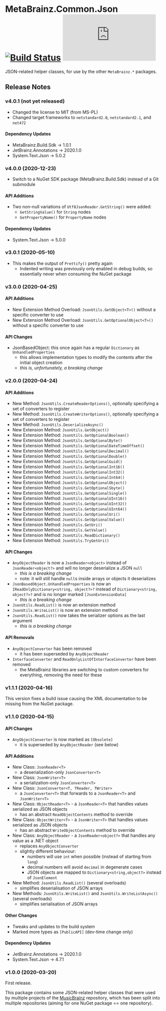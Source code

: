 # MetaBrainz.Common.Json [![Build Status](https://img.shields.io/appveyor/build/zastai/metabrainz-common-json)](https://ci.appveyor.com/project/Zastai/metabrainz-common-json) [![NuGet Version](https://img.shields.io/nuget/v/MetaBrainz.Common.Json)](https://www.nuget.org/packages/MetaBrainz.Common.Json)

JSON-related helper classes, for use by the other `MetaBrainz.*` packages.

## Release Notes

### v4.0.1 (not yet released)

- Changed the license to MIT (from MS-PL)
- Changed target frameworks to `netstandard2.0`, `netstandard2.1`, and `net472`

#### Dependency Updates

- MetaBrainz.Build.Sdk → 1.0.1
- JetBrainz.Annotations → 2020.1.0
- System.Text.Json → 5.0.2

### v4.0.0 (2020-12-23)

- Switch to a NuGet SDK package (MetaBrainz.Build.Sdk) instead of a Git submodule

#### API Additions

- Two non-null variations of `Utf8JsonReader.GetString()` were added:
  - `GetStringValue()` for `String` nodes
  - `GetPropertyName()` for `PropertyName` nodes

#### Dependency Updates

- System.Text.Json → 5.0.0

### v3.0.1 (2020-05-10)

- This makes the output of `Prettify()` pretty again
  - Indented writing was previously only enabled in debug builds, so essentially never when consuming the NuGet package

### v3.0.0 (2020-04-25)

#### API Additions

- New Extension Method Overload: `JsonUtils.GetObject<T>()` without a specific converter to use
- New Extension Method Overload: `JsonUtils.GetOptionalObject<T>()` without a specific converter to use

#### API Changes

- JsonBasedObject: this once again has a regular `Dictionary` as `UnhandledProperties`
  - this allows implementation types to modify the contents after the initial object creation
  - *this is, unfortunately, a breaking change*

### v2.0.0 (2020-04-24)

#### API Additions

- New Method: `JsonUtils.CreateReaderOptions()`, optionally specifying a set of converters to register
- New Method: `JsonUtils.CreateWriterOptions()`, optionally specifying a set of converters to register
- New Method: `JsonUtils.DeserializeAsync()`
- New Extension Method: `JsonUtils.GetObject()`
- New Extension Method: `JsonUtils.GetOptionalBoolean()`
- New Extension Method: `JsonUtils.GetOptionalByte()`
- New Extension Method: `JsonUtils.GetOptionalDateTimeOffset()`
- New Extension Method: `JsonUtils.GetOptionalDecimal()`
- New Extension Method: `JsonUtils.GetOptionalDouble()`
- New Extension Method: `JsonUtils.GetOptionalGuid()`
- New Extension Method: `JsonUtils.GetOptionalInt16()`
- New Extension Method: `JsonUtils.GetOptionalInt32()`
- New Extension Method: `JsonUtils.GetOptionalInt64()`
- New Extension Method: `JsonUtils.GetOptionalObject()`
- New Extension Method: `JsonUtils.GetOptionalSbyte()`
- New Extension Method: `JsonUtils.GetOptionalSingle()`
- New Extension Method: `JsonUtils.GetOptionalUInt16()`
- New Extension Method: `JsonUtils.GetOptionalUInt32()`
- New Extension Method: `JsonUtils.GetOptionalUInt64()`
- New Extension Method: `JsonUtils.GetOptionalUri()`
- New Extension Method: `JsonUtils.GetOptionalValue()`
- New Extension Method: `JsonUtils.GetUri()`
- New Extension Method: `JsonUtils.GetValue()`
- New Extension Method: `JsonUtils.ReadDictionary()`
- New Extension Method: `JsonUtils.TryGetUri()`

#### API Changes

- `AnyObjectReader` is now a `JsonReader<object>` instead of `JsonReader<object?>` and will no longer deserialize a JSON `null`
  - *this is a breaking change*
  - note: it will still handle `null`s inside arrays or objects it deserializes
- `JsonBasedObject.UnhandledProperties` is now an `IReadOnlyDictionary<string, object?>?` instead of `Dictionary<string, object?>?`
  and is no longer marked `[JsonExtensionData]`
  - *this is a breaking change*
- `JsonUtils.ReadList()` is now an extension method
- `JsonUtils.WriteList()` is now an extension method
- `JsonUtils.ReadList()` now takes the serializer options as the last argument
  - *this is a breaking change*

#### API Removals

- `AnyObjectConverter` has been removed
  - it has been superseded by `AnyObjectReader`
- `InterfaceConverter` and `ReadOnlyListOfInterfaceConverter` have been removed
  - the MetaBrainz libraries are switching to custom converters for everything, removing the need for these

### v1.1.1 (2020-04-16)

This version fixes a build issue causing the XML documentation to be missing from the NuGet package.

### v1.1.0 (2020-04-15)

#### API Changes

- `AnyObjectConverter` is now marked as `[Obsolete]`
  - it is superseded by `AnyObjectReader` (see below)

#### API Additions

- New Class: `JsonReader<T>`
  - a deserialization-only `JsonConverter<T>`
- New Class: `JsonWriter<T>`
  - a serialization-only `JsonConverter<T>`
- New Class: `JsonConverter<T, TReader, TWriter>`
  - a `JsonConverter<T>` that forwards to a `JsonReader<T>` and `JsonWriter<T>`
- New Class: `ObjectReader<T>` - a `JsonReader<T>` that handles values serialized as JSON objects
  - has an abstract `ReadObjectContents` method to override
- New Class: `ObjectWriter<T>` - a `JsonWriter<T>` that handles values serialized as JSON objects
  - has an abstract `WriteObjectContents` method to override
- New Class: `AnyObjectReader` - a `JsonReader<object?>` that handles any value as a .NET object
  - replaces `AnyObjectConverter`
  - slightly different behaviour:
    - numbers will use `int` when possible (instead of starting from `long`)
    - decimal numbers will avoid `decimal` in degenerate cases
    - JSON objects are mapped to `Dictionary<string,object?>` instead of `JsonElement`
- New Method: `JsonUtils.ReadList()` (several overloads)
  - simplifies deserialisation of JSON arrays
- New Methods: `JsonUtils.WriteList()` and `JsonUtils.WriteListAsync()` (several overloads)
  - simplifies serialisation of JSON arrays

#### Other Changes

- Tweaks and updates to the build system
- Marked more types as `[PublicAPI]` (dev-time change only)

#### Dependency Updates

- JetBrainz.Annotations → 2020.1.0
- System.Text.Json → 4.7.1

### v1.0.0 (2020-03-20)

First release.

This package contains some JSON-related helper classes that were used by multiple projects of
the [MusicBrainz](https://github.com/Zastai/MusicBrainz) repository, which has been split into
multiple repositories (aiming for one NuGet package == one repository).
